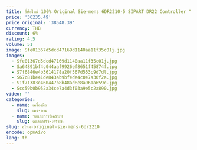 ```yaml
---
title: ยี่ห้อใหม่ 100% Original Sie-mens 6DR2210-5 SIPART DR22 Controller ""ใหม่" "สําหรับAC 230/115V Standard Controller
price: '36235.49'
price_original: '38548.39'
currency: THB
discount: 6%
rating: 4.5
volume: 51
image: Sfe01367d5dcd47169d1140aa11f35c01j.jpg
images:
  - Sfe01367d5dcd47169d1140aa11f35c01j.jpg
  - Sa64891bf4c044aaf9926ef8651f45874f.jpg
  - S7f6846e4b3614178a20f567d553c9d7dl.jpg
  - S67c81be41de843ab9bfede4c0e7a30f2a.jpg
  - S1f71383e460447b8b48ad8e8a961a659c.jpg
  - Scc59b0b952a34ce7a4d3f03a9e5c2a890.jpg
video: ''
categories:
  - name: เครื่องมือ
    slug: เคร-องม
  - name: วัดและการวิเคราะห์
    slug: ดและการว-เคราะห
slug: อใหม-original-sie-mens-6dr2210
encode: opKAiVo
lang: th
---
```

  
